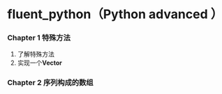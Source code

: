 # fluent_python（Python advanced ）
### Chapter 1 特殊方法
1. 了解特殊方法
2. 实现一个**Vector**
### Chapter 2 序列构成的数组

